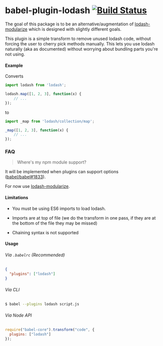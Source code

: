 babel-plugin-lodash [![Build Status](https://travis-ci.org/megawac/babel-plugin-lodash.svg?branch=master)](https://travis-ci.org/megawac/babel-plugin-lodash)
==============

The goal of this package is to be an alternative/augmentation of [lodash-modularize](https://github.com/megawac/lodash-modularize) which is designed with slightly different goals.

This plugin is a simple transform to remove unused lodash code, without forcing the user to cherry pick methods manually. This lets you use lodash naturally (aka as documented) without worrying about bundling parts you're not using.


#### Example

Converts

```js
import lodash from 'lodash';

lodash.map([1, 2, 3], function(x) {
	// ...
});
```

to 

```js
import _map from 'lodash/collection/map';

_map([1, 2, 3], function(x) {
	// ...
});
```

### FAQ

> Where's my npm module support?

It will be implemented when plugins can support options ([babel/babel#1833](https://github.com/babel/babel/issues/1833)).

For now use [lodash-modularize](https://github.com/megawac/lodash-modularize).

#### Limitations

- You must be using ES6 imports to load lodash.

- Imports are at top of file (we do the transform in one pass, if they are at the bottom of the file they may be missed)

- Chaining syntax is not supported

#### Usage

###### Via `.babelrc` (Recommended)

```json
{
  "plugins": ["lodash"]
}
```

###### Via CLI

```sh
$ babel --plugins lodash script.js
```

###### Via Node API

```javascript
require("babel-core").transform("code", {
  plugins: ["lodash"]
});
```
